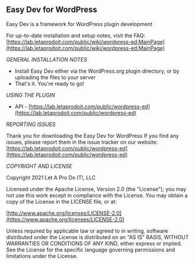 Easy Dev for WordPress
-------
Easy Dev is a framework for WordPress plugin development

For up-to-date installation and setup notes, visit the FAQ:
[https://lab.letaprodoit.com/public/wiki/wordpress-ed:MainPage](https://lab.letaprodoit.com/public/wiki/wordpress-ed:MainPage)


*GENERAL INSTALLATION NOTES*

- Install Easy Dev either via the WordPress.org plugin directory, or by uploading the files to your server
- That's it. You're ready to go!

*USING THE PLUGIN*

- API - [https://lab.letaprodoit.com/public/wordpress-ed](https://lab.letaprodoit.com/public/wordpress-ed)

*REPORTING ISSUES*

Thank you for downloading the Easy Dev for WordPress
If you find any issues, please report them in the issue tracker on our website:
[https://lab.letaprodoit.com/public/wordpress-ed](https://lab.letaprodoit.com/public/wordpress-ed)

*COPYRIGHT AND LICENSE*

Copyright 2021 Let A Pro Do IT!, LLC

Licensed under the Apache License, Version 2.0 (the "License");
you may not use this work except in compliance with the License.
You may obtain a copy of the License in the LICENSE file, or at:

  [http://www.apache.org/licenses/LICENSE-2.0](https://www.apache.org/licenses/LICENSE-2.0)

Unless required by applicable law or agreed to in writing, software
distributed under the License is distributed on an "AS IS" BASIS,
WITHOUT WARRANTIES OR CONDITIONS OF ANY KIND, either express or implied.
See the License for the specific language governing permissions and
limitations under the License.
